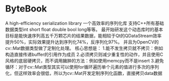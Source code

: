 # ByteBook
A high-efficiency serialization library 一个高效率的序列化库 
支持C++所有基础数据类型int short float double bool long等等。
最开始研发这个动态库时的基本目标是能快速序列高五千万颗芯片的结果数据，能相较于Qt的QDataStream效率提升50%，实际效果提升达到序列化74%，反序列化97%。
并且为OpenCV的cv::Mat数据类型做了定制化处理。
核心思想是：
1.能不发生拷贝就不拷贝：例如构造直接传递buffer的引用作为成员
2.必须拷贝则减少重复性的动作，并且使用C风格的底层硬拷贝，而不调用臃肿的方法：例如使用memcpy而不是insert
3.避免循环：对于cv::Mat类型其实可以使用for循环遍历单个元素的值进行多次的序列化，但这样效率会很低，所以为cv::Mat开发定制序列化函数，直接拷贝data数据
